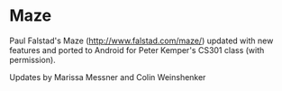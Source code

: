 # Maze

Paul Falstad's Maze (http://www.falstad.com/maze/) updated with new features and ported to Android for Peter Kemper's CS301 class (with permission).

Updates by Marissa Messner and Colin Weinshenker
